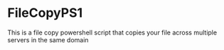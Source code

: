 # FileCopyPS1

This is a file copy powershell script that copies your file across multiple servers in the same domain

